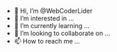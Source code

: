- 👋 Hi, I’m @WebCoderLider
- 👀 I’m interested in ...
- 🌱 I’m currently learning ...
- 💞️ I’m looking to collaborate on ...
- 📫 How to reach me ...

<!---
WebCoderLider/WebCoderLider is a ✨ special ✨ repository because its `README.md` (this file) appears on your GitHub profile.
You can click the Preview link to take a look at your changes.
--->
